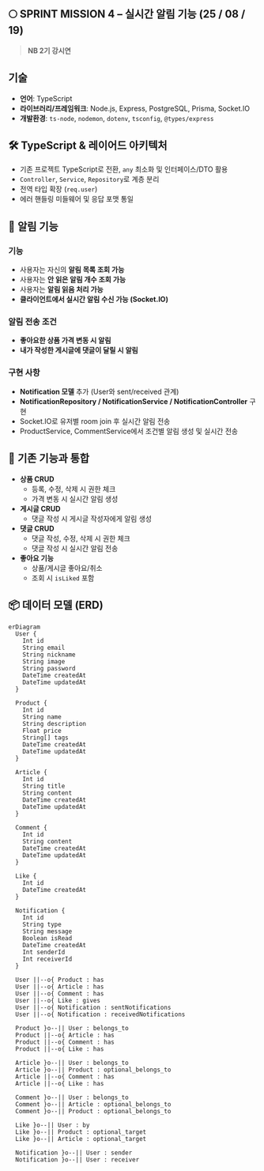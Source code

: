 ## 🌕 SPRINT MISSION 4 – 실시간 알림 기능 (25 / 08 / 19)  
> **NB 2기 강시연**  

## 기술  
- **언어**: TypeScript  
- **라이브러리/프레임워크**: Node.js, Express, PostgreSQL, Prisma, Socket.IO  
- **개발환경**: `ts-node`, `nodemon`, `dotenv`, `tsconfig`, `@types/express`  


## 🛠️ TypeScript & 레이어드 아키텍처  

- 기존 프로젝트 TypeScript로 전환, `any` 최소화 및 인터페이스/DTO 활용  
- `Controller`, `Service`, `Repository`로 계층 분리  
- 전역 타입 확장 (`req.user`)  
- 에러 핸들링 미들웨어 및 응답 포맷 통일  

## 🔔 알림 기능  

### 기능  
- 사용자는 자신의 **알림 목록 조회 가능**  
- 사용자는 **안 읽은 알림 개수 조회 가능**  
- 사용자는 **알림 읽음 처리 가능**  
- **클라이언트에서 실시간 알림 수신 가능 (Socket.IO)**  

### 알림 전송 조건  
- **좋아요한 상품 가격 변동 시 알림**  
- **내가 작성한 게시글에 댓글이 달릴 시 알림**  

### 구현 사항  
- **Notification 모델** 추가 (User와 sent/received 관계)  
- **NotificationRepository / NotificationService / NotificationController** 구현  
- Socket.IO로 유저별 room join 후 실시간 알림 전송  
- ProductService, CommentService에서 조건별 알림 생성 및 실시간 전송  


## 👥 기존 기능과 통합  

- **상품 CRUD**  
  - 등록, 수정, 삭제 시 권한 체크  
  - 가격 변동 시 실시간 알림 생성  
- **게시글 CRUD**  
  - 댓글 작성 시 게시글 작성자에게 알림 생성  
- **댓글 CRUD**  
  - 댓글 작성, 수정, 삭제 시 권한 체크  
  - 댓글 작성 시 실시간 알림 전송  
- **좋아요 기능**  
  - 상품/게시글 좋아요/취소  
  - 조회 시 `isLiked` 포함  


## 📦 데이터 모델 (ERD)

```mermaid
erDiagram
  User {
    Int id
    String email
    String nickname
    String image
    String password
    DateTime createdAt
    DateTime updatedAt
  }

  Product {
    Int id
    String name
    String description
    Float price
    String[] tags
    DateTime createdAt
    DateTime updatedAt
  }

  Article {
    Int id
    String title
    String content
    DateTime createdAt
    DateTime updatedAt
  }

  Comment {
    Int id
    String content
    DateTime createdAt
    DateTime updatedAt
  }

  Like {
    Int id
    DateTime createdAt
  }

  Notification {
    Int id
    String type
    String message
    Boolean isRead
    DateTime createdAt
    Int senderId
    Int receiverId
  }

  User ||--o{ Product : has
  User ||--o{ Article : has
  User ||--o{ Comment : has
  User ||--o{ Like : gives
  User ||--o{ Notification : sentNotifications
  User ||--o{ Notification : receivedNotifications

  Product }o--|| User : belongs_to
  Product ||--o{ Article : has
  Product ||--o{ Comment : has
  Product ||--o{ Like : has

  Article }o--|| User : belongs_to
  Article }o--|| Product : optional_belongs_to
  Article ||--o{ Comment : has
  Article ||--o{ Like : has

  Comment }o--|| User : belongs_to
  Comment }o--|| Article : optional_belongs_to
  Comment }o--|| Product : optional_belongs_to

  Like }o--|| User : by
  Like }o--|| Product : optional_target
  Like }o--|| Article : optional_target

  Notification }o--|| User : sender
  Notification }o--|| User : receiver

